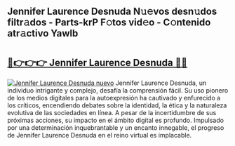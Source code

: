 ## Jennifer Laurence Desnuda N𝚞𝚎vos desn𝚞dos filtr𝚊dos - Parts-krP F𝚘tos vid𝚎o - C𝚘ntenido atr𝚊ctivo Yawlb

# <h2><a href="http://mb6dk5.tromn.icu/?c=Jennifer+Laurence+Desnuda">🔗👉👉👉 Jennifer Laurence Desnuda 🔗🔗</a></h2>

[![Jennifer Laurence Desnuda nuevo](https://i.imgur.com/pEAQMta.gif)](http://mb6dk5.tromn.icu/?c=Jennifer+Laurence+Desnuda)
Jennifer Laurence Desnuda, un individuo intrigante y complejo, desafía la comprensión fácil. Su uso pionero de los medios digitales para la autoexpresión ha cautivado y enfurecido a los críticos, encendiendo debates sobre la identidad, la ética y la naturaleza evolutiva de las sociedades en línea. A pesar de la incertidumbre de sus próximas acciones, su impacto en el ámbito digital es profundo. Impulsado por una determinación inquebrantable y un encanto innegable, el progreso de Jennifer Laurence Desnuda en el reino virtual es implacable.
